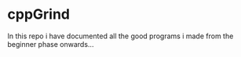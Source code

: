 # cppGrind
In this repo i have documented all the good programs i made from the beginner phase onwards...
